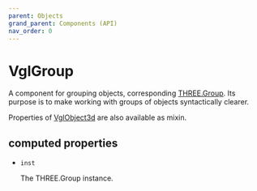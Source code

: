 ```yaml
---
parent: Objects
grand_parent: Components (API)
nav_order: 0
---
```

# VglGroup

A component for grouping objects,
corresponding [THREE.Group](https://threejs.org/docs/index.html#api/objects/Group).
Its purpose is to make working with groups of objects syntactically clearer.

Properties of [VglObject3d](../core/vgl-object3d) are also available as mixin. 

## computed properties 

- `inst` 

  The THREE.Group instance. 

